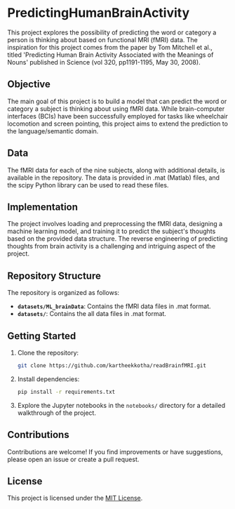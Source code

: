 # PredictingHumanBrainActivity

This project explores the possibility of predicting the word or category a person is thinking about based on functional MRI (fMRI) data. The inspiration for this project comes from the paper by Tom Mitchell et al., titled 'Predicting Human Brain Activity Associated with the Meanings of Nouns' published in Science (vol 320, pp1191-1195, May 30, 2008).

## Objective

The main goal of this project is to build a model that can predict the word or category a subject is thinking about using fMRI data. While brain-computer interfaces (BCIs) have been successfully employed for tasks like wheelchair locomotion and screen pointing, this project aims to extend the prediction to the language/semantic domain.

## Data

The fMRI data for each of the nine subjects, along with additional details, is available in the repository. The data is provided in .mat (Matlab) files, and the scipy Python library can be used to read these files.

## Implementation

The project involves loading and preprocessing the fMRI data, designing a machine learning model, and training it to predict the subject's thoughts based on the provided data structure. The reverse engineering of predicting thoughts from brain activity is a challenging and intriguing aspect of the project.

## Repository Structure

The repository is organized as follows:

- **`datasets/ML_brainData`**: Contains the fMRI data files in .mat format.
- **`datasets/`**: Contains the all data files in .mat format.

## Getting Started

1. Clone the repository:

    ```bash
    git clone https://github.com/kartheekkotha/readBrainfMRI.git 
    ```

2. Install dependencies:

    ```bash
    pip install -r requirements.txt
    ```

3. Explore the Jupyter notebooks in the `notebooks/` directory for a detailed walkthrough of the project.

## Contributions

Contributions are welcome! If you find improvements or have suggestions, please open an issue or create a pull request.

## License

This project is licensed under the [MIT License](LICENSE).


